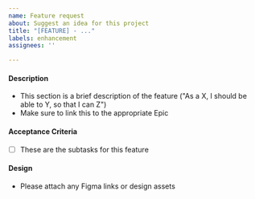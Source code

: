 ```yaml
---
name: Feature request
about: Suggest an idea for this project
title: "[FEATURE] - ..."
labels: enhancement
assignees: ''

---
```


#### Description
- This section is a brief description of the feature ("As a X, I should be able to Y, so that I can Z")
- Make sure to link this to the appropriate Epic

#### Acceptance Criteria
- [ ] These are the subtasks for this feature

#### Design
- Please attach any Figma links or design assets
